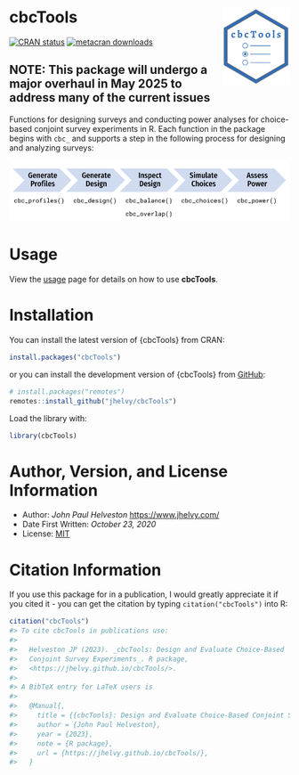 
<!-- README.md is generated from README.Rmd. Please edit that file -->

# cbcTools <a href='https://jhelvy.github.io/cbcTools/'><img src='man/figures/logo.png' align="right" style="height:139px;"/></a>

<!-- badges: start -->

[![CRAN
status](https://www.r-pkg.org/badges/version/cbcTools)](https://CRAN.R-project.org/package=cbcTools)
[![metacran
downloads](https://cranlogs.r-pkg.org/badges/grand-total/cbcTools)](https://cran.r-project.org/package=cbcTools)
<!-- badges: end -->

## NOTE: This package will undergo a major overhaul in May 2025 to address many of the current issues

Functions for designing surveys and conducting power analyses for
choice-based conjoint survey experiments in R. Each function in the
package begins with `cbc_` and supports a step in the following process
for designing and analyzing surveys:

![](man/figures/program_diagram.png)

# Usage

View the [usage](https://jhelvy.github.io/cbcTools/articles/usage.html)
page for details on how to use **cbcTools**.

# Installation

You can install the latest version of {cbcTools} from CRAN:

``` r
install.packages("cbcTools")
```

or you can install the development version of {cbcTools} from
[GitHub](https://github.com/jhelvy/cbcTools):

``` r
# install.packages("remotes")
remotes::install_github("jhelvy/cbcTools")
```

Load the library with:

``` r
library(cbcTools)
```

# Author, Version, and License Information

- Author: *John Paul Helveston* <https://www.jhelvy.com/>
- Date First Written: *October 23, 2020*
- License:
  [MIT](https://github.com/jhelvy/cbcTools/blob/master/LICENSE.md)

# Citation Information

If you use this package for in a publication, I would greatly appreciate
it if you cited it - you can get the citation by typing
`citation("cbcTools")` into R:

``` r
citation("cbcTools")
#> To cite cbcTools in publications use:
#> 
#>   Helveston JP (2023). _cbcTools: Design and Evaluate Choice-Based
#>   Conjoint Survey Experiments_. R package,
#>   <https://jhelvy.github.io/cbcTools/>.
#> 
#> A BibTeX entry for LaTeX users is
#> 
#>   @Manual{,
#>     title = {{cbcTools}: Design and Evaluate Choice-Based Conjoint Survey Experiments},
#>     author = {John Paul Helveston},
#>     year = {2023},
#>     note = {R package},
#>     url = {https://jhelvy.github.io/cbcTools/},
#>   }
```
